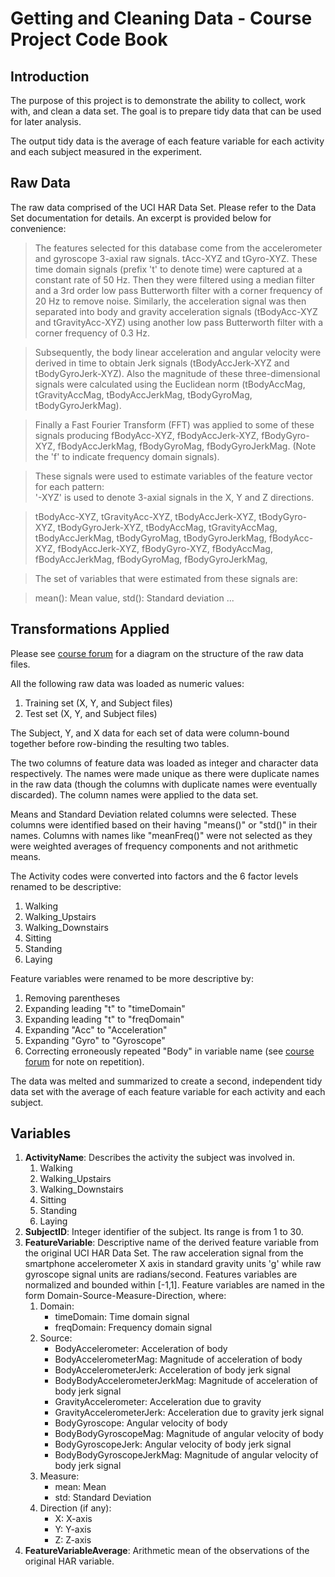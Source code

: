 Getting and Cleaning Data - Course Project Code Book
====================================================


Introduction
----
The purpose of this project is to demonstrate the ability to collect, work with, and clean a data set. The goal is to prepare tidy data that can be used for later analysis.

The output tidy data is the average of each feature variable for each activity and each subject measured in the experiment.


Raw Data
----
The raw data comprised of the UCI HAR Data Set. Please refer to the Data Set documentation for details. An excerpt is provided below for convenience:

> The features selected for this database come from the accelerometer and gyroscope 3-axial raw signals. tAcc-XYZ and tGyro-XYZ. These time domain signals (prefix 't' to denote time) were captured at a constant rate of 50 Hz. Then they were filtered using a median filter and a 3rd order low pass Butterworth filter with a corner frequency of 20 Hz to remove noise. Similarly, the acceleration signal was then separated into body and gravity acceleration signals (tBodyAcc-XYZ and tGravityAcc-XYZ) using another low pass Butterworth filter with a corner frequency of 0.3 Hz. 
    
> Subsequently, the body linear acceleration and angular velocity were derived in time to obtain Jerk signals (tBodyAccJerk-XYZ and tBodyGyroJerk-XYZ). Also the magnitude of these three-dimensional signals were calculated using the Euclidean norm (tBodyAccMag, tGravityAccMag, tBodyAccJerkMag, tBodyGyroMag, tBodyGyroJerkMag). 
    
> Finally a Fast Fourier Transform (FFT) was applied to some of these signals producing fBodyAcc-XYZ, fBodyAccJerk-XYZ, fBodyGyro-XYZ, fBodyAccJerkMag, fBodyGyroMag, fBodyGyroJerkMag. (Note the 'f' to indicate frequency domain signals). 
    
> These signals were used to estimate variables of the feature vector for each pattern:  
    '-XYZ' is used to denote 3-axial signals in the X, Y and Z directions.

> tBodyAcc-XYZ, 
tGravityAcc-XYZ,
tBodyAccJerk-XYZ,
tBodyGyro-XYZ,
tBodyGyroJerk-XYZ,
tBodyAccMag,
tGravityAccMag,
tBodyAccJerkMag,
tBodyGyroMag,
tBodyGyroJerkMag,
fBodyAcc-XYZ,
fBodyAccJerk-XYZ,
fBodyGyro-XYZ,
fBodyAccMag,
fBodyAccJerkMag,
fBodyGyroMag,
fBodyGyroJerkMag,

> The set of variables that were estimated from these signals are: 

> mean(): Mean value,
> std(): Standard deviation
> ...

Transformations Applied
-------

Please see [course forum](https://class.coursera.org/getdata-016/forum/thread?thread_id=50#comment-333) for a diagram on the structure of the raw data files. 

All the following raw data was loaded as numeric values:

1. Training set (X, Y, and Subject files)
2. Test set (X, Y, and Subject files)

The Subject, Y, and X data for each set of data were column-bound together before row-binding the resulting two tables.

The two columns of feature data was loaded as integer and character data respectively. The names were made unique as there were duplicate names in the raw data (though the columns with duplicate names were eventually discarded). The column names were applied to the data set. 

Means and Standard Deviation related columns were selected. These columns were identified based on their having "means()" or "std()" in their names. Columns with names like "meanFreq()" were not selected as they were weighted averages of frequency components and not arithmetic means. 

The Activity codes were converted into factors and the 6 factor levels renamed to be descriptive:

1. Walking
2. Walking_Upstairs
3. Walking_Downstairs
4. Sitting
5. Standing
6. Laying

Feature variables were renamed to be more descriptive by:

1. Removing parentheses 
2. Expanding leading "t" to "timeDomain"
3. Expanding leading "t" to "freqDomain"
4. Expanding "Acc" to "Acceleration"
5. Expanding "Gyro" to "Gyroscope"
6. Correcting erroneously repeated "Body" in variable name (see [course forum](https://class.coursera.org/getdata-016/forum/thread?thread_id=50#comment-333) for note on repetition). 

The data was melted and summarized to create a second, independent tidy data set with the average of each feature variable for each activity and each subject.

Variables
----

1. **ActivityName**: Describes the activity the subject was involved in. 
    1. Walking
    2. Walking_Upstairs
    3. Walking_Downstairs
    4. Sitting
    5. Standing
    6. Laying
2. **SubjectID**: Integer identifier of the subject. Its range is from 1 to 30.
3. **FeatureVariable**: Descriptive name of the derived feature variable from the original UCI HAR Data Set. The raw acceleration signal from the smartphone accelerometer X axis in standard gravity units 'g' while raw gyroscope signal units are radians/second. Features variables are normalized and bounded within [-1,1]. Feature variables are named in the form Domain-Source-Measure-Direction, where:
    1. Domain: 
        * timeDomain: Time domain signal
        * freqDomain: Frequency domain signal
    2. Source: 
        * BodyAccelerometer: Acceleration of body
        * BodyAccelerometerMag: Magnitude of acceleration of body
        * BodyAccelerometerJerk: Acceleration of body jerk signal
        * BodyBodyAccelerometerJerkMag: Magnitude of acceleration of body jerk signal
        * GravityAccelerometer: Acceleration due to gravity
        * GravityAccelerometerJerk: Acceleration due to gravity jerk signal
        * BodyGyroscope: Angular velocity of body
        * BodyBodyGyroscopeMag: Magnitude of angular velocity of body
        * BodyGyroscopeJerk: Angular velocity of body jerk signal
        * BodyBodyGyroscopeJerkMag: Magnitude of angular velocity of body jerk signal
    3. Measure:
        * mean: Mean
        * std: Standard Deviation
    4. Direction (if any):
        * X: X-axis
        * Y: Y-axis
        * Z: Z-axis
4. **FeatureVariableAverage**: Arithmetic mean of the observations of the original HAR variable. 
